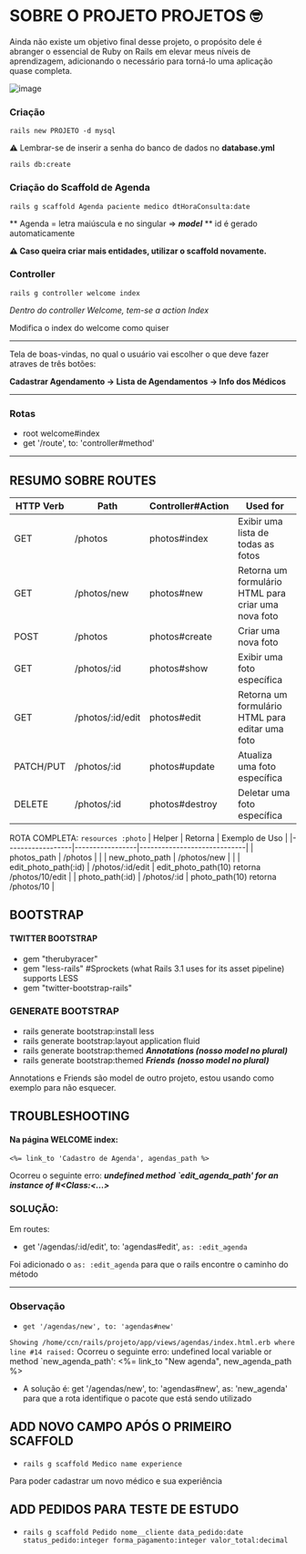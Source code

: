 # SOBRE O PROJETO PROJETOS 🤓

Ainda não existe um objetivo final desse projeto, o propósito dele é abranger o essencial de Ruby on Rails em elevar meus níveis de aprendizagem, adicionando o necessário para torná-lo uma aplicação quase completa. 

![image](https://github.com/is-Isadora-Rocha/projeto-lab-ruby/assets/115477897/3317fcfe-d98b-416d-b778-fcc2890f57cf)


### Criação
`rails new PROJETO -d mysql`

⚠️ Lembrar-se de inserir a senha do banco de dados no **database.yml**

`rails db:create`

### Criação do Scaffold de Agenda

`rails g scaffold Agenda paciente medico dtHoraConsulta:date`

** Agenda = letra maiúscula e no singular ⇒ ***model*** 
** id é gerado automaticamente 

**⚠️ Caso queira criar mais entidades, utilizar o scaffold novamente.** 

### Controller

`rails g controller welcome index`

*Dentro do controller Welcome, tem-se a action Index*

Modifica o index do welcome como quiser

---

Tela de boas-vindas, no qual o usuário vai escolher o que deve fazer atraves de três botões: 

**Cadastrar Agendamento → Lista de Agendamentos → Info dos Médicos** 

---

### Rotas

- root welcome#index
- get '/route', to: 'controller#method'
---


 ## RESUMO SOBRE ROUTES

    
| HTTP Verb | Path            | Controller#Action | Used for                             |
|-----------|-----------------|-------------------|--------------------------------------|
| GET       | /photos         | photos#index      | Exibir uma lista de todas as fotos   |
| GET       | /photos/new     | photos#new        | Retorna um formulário HTML para criar uma nova foto |
| POST      | /photos         | photos#create     | Criar uma nova foto                 |
| GET       | /photos/:id     | photos#show       | Exibir uma foto específica           |
| GET       | /photos/:id/edit| photos#edit       | Retorna um formulário HTML para editar uma foto |
| PATCH/PUT | /photos/:id     | photos#update     | Atualiza uma foto específica         |
| DELETE    | /photos/:id     | photos#destroy    | Deletar uma foto específica          |


    
ROTA COMPLETA: 
`resources :photo`
| Helper           | Retorna         | Exemplo de Uso             |
|------------------|-----------------|-----------------------------|
| photos_path      | /photos         |                           |
| new_photo_path   | /photos/new     |                           |
| edit_photo_path(:id) | /photos/:id/edit | edit_photo_path(10) retorna /photos/10/edit |
| photo_path(:id)  | /photos/:id     | photo_path(10) retorna /photos/10 |


  ## BOOTSTRAP

  #### TWITTER BOOTSTRAP
  - gem "therubyracer"
  - gem "less-rails" #Sprockets (what Rails 3.1 uses for its asset pipeline) supports LESS
  - gem "twitter-bootstrap-rails"

  ### GENERATE BOOTSTRAP
  - rails generate bootstrap:install less
  - rails generate bootstrap:layout application fluid
  - rails generate bootstrap:themed ***Annotations (nosso model no plural)*** 
  - rails generate bootstrap:themed ***Friends*** ***(nosso model no plural)***

  Annotations e Friends são model de outro projeto, estou usando como exemplo para não esquecer. 

## TROUBLESHOOTING

#### Na página WELCOME index:
`<%= link_to 'Cadastro de Agenda', agendas_path %>`

Ocorreu o seguinte erro: 
**_undefined method `edit_agenda_path' for an instance of #<Class:<...>_**


### SOLUÇÃO: 
Em routes: 

- get '/agendas/:id/edit', to: 'agendas#edit', `as: :edit_agenda`

Foi adicionado o `as: :edit_agenda` para que o rails encontre o caminho do método

--- 

###  Observação

- `get '/agendas/new', to: 'agendas#new'`

`Showing /home/ccn/rails/projeto/app/views/agendas/index.html.erb where line #14 raised:`
Ocorreu o seguinte erro: undefined local variable or method `new_agenda_path': 
<%= link_to "New agenda", new_agenda_path %>

- A solução é: get '/agendas/new', to: 'agendas#new', as: 'new_agenda' para que a rota identifique o pacote que está sendo utilizado


## ADD NOVO CAMPO APÓS O PRIMEIRO SCAFFOLD

- `rails g scaffold Medico name experience`

Para poder cadastrar um novo médico e sua experiência


## ADD PEDIDOS PARA TESTE DE ESTUDO

- `rails g scaffold Pedido nome__cliente data_pedido:date status_pedido:integer forma_pagamento:integer valor_total:decimal`

